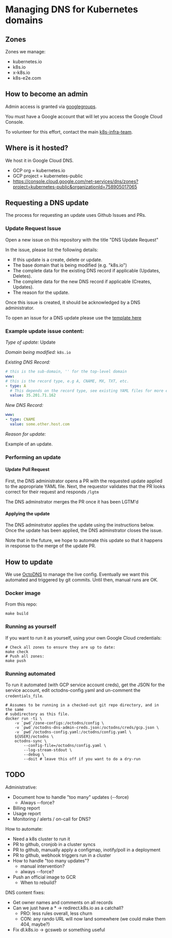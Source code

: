 # Managing DNS for Kubernetes domains

## Zones

Zones we manage:
  - kubernetes.io
  - k8s.io
  - x-k8s.io
  - k8s-e2e.com

## How to become an admin

Admin access is granted via
[googlegroups](https://groups.google.com/a/kubernetes.io/forum/#!forum/k8s-infra-dns-admins).

You must have a Google account that will let you access the Google Cloud
Console.

To volunteer for this effort, contact the main
[k8s-infra-team](https://groups.google.com/forum/#!forum/k8s-infra-team).

## Where is it hosted?

We host it in Google Cloud DNS.
  * GCP org = kubernetes.io
  * GCP project = kubernetes-public
  * https://console.cloud.google.com/net-services/dns/zones?project=kubernetes-public&organizationId=758905017065

## Requesting a DNS update

The process for requesting an update uses Github Issues and PRs.

### Update Request Issue

Open a new issue on this repository with the title "DNS Update Request"

In the issue, please list the following details:
   * If this update is a create, delete or update.
   * The base domain that is being modified (e.g. "k8s.io")
   * The complete data for the existing DNS record if applicable (Updates, Deletes).
   * The complete data for the new DNS record if applicable (Creates, Updates).
   * The reason for the update.

Once this issue is created, it should be acknowledged by a DNS administrator.

To open an issue for a DNS update please use the [template here](https://github.com/kubernetes/k8s.io/issues/new?template=dns-request.md)

### Example update issue content:

*Type of update:* Update

*Domain being modified:* `k8s.io`

*Existing DNS Record:*

```yaml
# this is the sub-domain, '' for the top-level domain
www:
# this is the record type, e.g A, CNAME, MX, TXT, etc.
- type: A
  # This depends on the record type, see existing YAML files for more examples.
  value: 35.201.71.162
```

*New DNS Record:*
```yaml
www:
- type: CNAME
  value: some.other.host.com
```

*Reason for update:*

Example of an update.

### Performing an update

#### Update Pull Request
First, the DNS administrator opens a PR with the requested update applied to the appropriate YAML file.
Next, the requestor validates that the PR looks correct for their request and responds `/lgtm`

The DNS adminstrator merges the PR once it has been LGTM'd

#### Applying the update
The DNS adminstrator applies the update using the instructions below. Once the update has been
applied, the DNS adminstrator closes the issue.

Note that in the future, we hope to automate this update so that it happens in response to the
merge of the update PR.

## How to update

We use [OctoDNS](https://github.com/github/octodns) to manage the live config.
Eventually we want this automated and triggered by git commits.  Until then,
manual runs are OK.

### Docker image

From this repo:

```
make build
```

### Running as yourself

If you want to run it as yourself, using your own Google Cloud credentials:

```
# Check all zones to ensure they are up to date:
make check
# Push all zones:
make push
```

### Running automated

To run it automated (with GCP service account creds), get the JSON for the
service account, edit octodns-config.yaml and un-comment the `credentials_file`.


```
# Assumes to be running in a checked-out git repo directory, and in the same
# subdirectory as this file.
docker run -ti \
    -v `pwd`/zone-configs:/octodns/config \
    -v `pwd`/octodns-dns-admin-creds.json:/octodns/creds/gcp.json \
    -v `pwd`/octodns-config.yaml:/octodns/config.yaml \
    ${USER}/octodns \
    octodns-sync \
        --config-file=/octodns/config.yaml \
        --log-stream-stdout \
        --debug \
        --doit # leave this off if you want to do a dry-run
```

## TODO

Administrative:
  * Document how to handle "too many" updates (--force)
    * Always --force?
  * Billing report
  * Usage report
  * Monitoring / alerts / on-call for DNS?

How to automate:
  * Need a k8s cluster to run it
  * PR to github, cronjob in a cluster syncs
  * PR to github, manually apply a configmap, inotify/poll in a deployment
  * PR to github, webhook triggers run in a cluster
  * How to handle "too many updates"?
    * manual intervention?
    * always --force?
  * Push an official image to GCR
    * When to rebuild?

DNS content fixes:
  * Get owner names and comments on all records
  * Can we just have a * -> redirect.k8s.io as a catchall?
    * PRO: less rules overall, less churn
    * CON: any rando URL will now land somewhere (we could make them 404, maybe?)
  * Fix dl.k8s.io -> gcsweb or something useful
